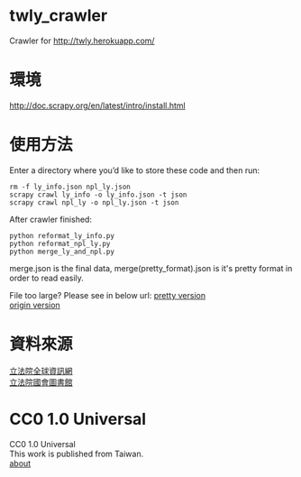 twly_crawler
==========

Crawler for http://twly.herokuapp.com/

環境
======
http://doc.scrapy.org/en/latest/intro/install.html      

使用方法
======
Enter a directory where you’d like to store these code and then run:        
```
rm -f ly_info.json npl_ly.json     
scrapy crawl ly_info -o ly_info.json -t json        
scrapy crawl npl_ly -o npl_ly.json -t json        
```
        
After crawler finished:        
```
python reformat_ly_info.py      
python reformat_npl_ly.py      
python merge_ly_and_npl.py      
```
        
merge.json is the final data, merge(pretty_format).json is it's pretty format in order to read easily.

File too large? Please see in below url:
[pretty version](http://g0v.github.io/twly_crawler/merged%28pretty_format%29.json)      
[origin version](http://g0v.github.io/twly_crawler/merged.json)

資料來源
======
[立法院全球資訊網](http://www.ly.gov.tw/)       
[立法院國會圖書館](http://npl.ly.gov.tw/)

CC0 1.0 Universal
=================
CC0 1.0 Universal       
This work is published from Taiwan.     
[about](http://twly.herokuapp.com/about/)
